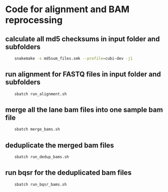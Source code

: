 # Code for alignment and BAM reprocessing

## calculate all md5 checksums in input folder and subfolders
```bash
    snakemake -s md5sum_files.smk --profile=cubi-dev -j1
```

## run alignment for FASTQ files in input folder and subfolders
```bash
    sbatch run_alignment.sh
```

## merge all the lane bam files into one sample bam file
```bash
    sbatch merge_bams.sh
```

## deduplicate the merged bam files
```bash
    sbatch run_dedup_bams.sh
```

## run bqsr for the deduplicated bam files
```bash
    sbatch run_bqsr_bams.sh
```